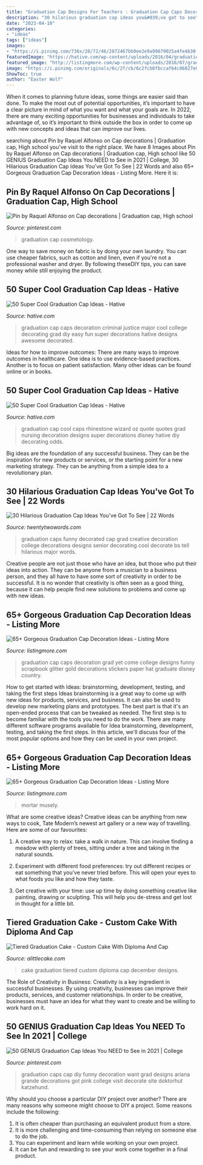 ```yaml
---
title: "Graduation Cap Designs For Teachers : Graduation Cap Caps Decoration Grad Yet Come College Designs Funny Scrapbook Glitter Gold Decorations Stickers Paper Hat Graduate Disney Country"
description: "30 hilarious graduation cap ideas you&#039;ve got to see"
date: "2023-04-10"
categories:
- "ideas"
tags: ["ideas"]
images:
- "https://i.pinimg.com/736x/28/72/46/2872467bb0ee2e9a99679025a4fe4b30.jpg"
featuredImage: "https://hative.com/wp-content/uploads/2016/04/graduation-caps/34-super-cool-graduation-cap-ideas.jpg"
featured_image: "http://listingmore.com/wp-content/uploads/2016/07/graduation-cap-decoration/29-graduation-cap-decoration-ideas.jpg"
image: "https://i.pinimg.com/originals/6c/2f/cb/6c2fcb0fbccaf64c86827e0f8d8053e7.jpg"
ShowToc: true
author: "Easter Wolf"
---
```



When it comes to planning future ideas, some things are easier said than done. To make the most out of potential opportunities, it’s important to have a clear picture in mind of what you want and what your goals are. In 2022, there are many exciting opportunities for businesses and individuals to take advantage of, so it’s important to think outside the box in order to come up with new concepts and ideas that can improve our lives.

	

		
searching about Pin by Raquel Alfonso on Cap decorations | Graduation cap, High school you've visit to the right place. We have 8 Images about Pin by Raquel Alfonso on Cap decorations | Graduation cap, High school like 50 GENIUS Graduation Cap Ideas You NEED to See in 2021 | College, 30 Hilarious Graduation Cap Ideas You&#039;ve Got To See | 22 Words and also 65+ Gorgeous Graduation Cap Decoration Ideas - Listing More. Here it is:
		
    
## Pin By Raquel Alfonso On Cap Decorations | Graduation Cap, High School

<img loading=lazy src="https://i.pinimg.com/736x/28/72/46/2872467bb0ee2e9a99679025a4fe4b30.jpg" onerror="this.onerror=null;this.src='https://tse1.mm.bing.net/th?id=OIP.AjW4xvLuzj8RiCMXKQNG4AHaJ3&amp;pid=15.1';" alt="Pin by Raquel Alfonso on Cap decorations | Graduation cap, High school">

_Source: pinterest.com_

>graduation cap cosmetology. 

	

One way to save money on fabric is by doing your own laundry. You can use cheaper fabrics, such as cotton and linen, even if you're not a professional washer and dryer. By following theseDIY tips, you can save money while still enjoying the product.

    
## 50 Super Cool Graduation Cap Ideas - Hative

<img loading=lazy src="https://hative.com/wp-content/uploads/2016/04/graduation-caps/41-super-cool-graduation-cap-ideas.jpg" onerror="this.onerror=null;this.src='https://tse1.mm.bing.net/th?id=OIP.QstYom7PbX1hteAdxmhTuQHaJ4&amp;pid=15.1';" alt="50 Super Cool Graduation Cap Ideas - Hative">

_Source: hative.com_

>graduation cap caps decoration criminal justice major cool college decorating grad diy easy fun super decorations hative designs awesome decorated. 

	

Ideas for how to improve outcomes:
There are many ways to improve outcomes in healthcare. One idea is to use evidence-based practices. Another is to focus on patient satisfaction. Many other ideas can be found online or in books.

    
## 50 Super Cool Graduation Cap Ideas - Hative

<img loading=lazy src="https://hative.com/wp-content/uploads/2016/04/graduation-caps/34-super-cool-graduation-cap-ideas.jpg" onerror="this.onerror=null;this.src='https://tse3.mm.bing.net/th?id=OIP.1zRW9bOs0xOOQuJXh4h39gHaNK&amp;pid=15.1';" alt="50 Super Cool Graduation Cap Ideas - Hative">

_Source: hative.com_

>graduation cap cool caps rhinestone wizard oz quote quotes grad nursing decoration designs super decorations disney hative diy decorating odds. 

	

Big ideas are the foundation of any successful business. They can be the inspiration for new products or services, or the starting point for a new marketing strategy. They can be anything from a simple idea to a revolutionary plan.

    
## 30 Hilarious Graduation Cap Ideas You&#039;ve Got To See | 22 Words

<img loading=lazy src="http://static.twentytwowords.com/wp-content/uploads/bs.jpg" onerror="this.onerror=null;this.src='https://tse3.mm.bing.net/th?id=OIP.oO8tf7KwcW-UP03-jw583gHaJ3&amp;pid=15.1';" alt="30 Hilarious Graduation Cap Ideas You&#039;ve Got To See | 22 Words">

_Source: twentytwowords.com_

>graduation caps funny decorated cap grad creative decoration college decorations designs senior decorating cool decorate bs tell hilarious major words. 

	

Creative people are not just those who have an idea, but those who put their ideas into action. They can be anyone from a musician to a business person, and they all have to have some sort of creativity in order to be successful. It is no wonder that creativity is often seen as a good thing, because it can help people find new solutions to problems and come up with new ideas.

    
## 65+ Gorgeous Graduation Cap Decoration Ideas - Listing More

<img loading=lazy src="http://listingmore.com/wp-content/uploads/2016/07/graduation-cap-decoration/46-graduation-cap-decoration-ideas.jpg" onerror="this.onerror=null;this.src='https://tse1.mm.bing.net/th?id=OIP.HFdAX_Eg8ytGdEJtFHuyCAHaJ4&amp;pid=15.1';" alt="65+ Gorgeous Graduation Cap Decoration Ideas - Listing More">

_Source: listingmore.com_

>graduation cap caps decoration grad yet come college designs funny scrapbook glitter gold decorations stickers paper hat graduate disney country. 

	

How to get started with Ideas: brainstorming, development, testing, and taking the first steps
Ideas brainstorming is a great way to come up with new ideas for products, services, and business. It can also be used to develop new marketing plans and prototypes. The best part is that it's an open-ended process that can be tweaked as needed. The first step is to become familiar with the tools you need to do the work. There are many different software programs available for Idea brainstorming, development, testing, and taking the first steps. In this article, we'll discuss four of the most popular options and how they can be used in your own project.

    
## 65+ Gorgeous Graduation Cap Decoration Ideas - Listing More

<img loading=lazy src="http://listingmore.com/wp-content/uploads/2016/07/graduation-cap-decoration/29-graduation-cap-decoration-ideas.jpg" onerror="this.onerror=null;this.src='https://tse3.mm.bing.net/th?id=OIP.JvpzZgSLjP7zyDM3I24hCAHaJ4&amp;pid=15.1';" alt="65+ Gorgeous Graduation Cap Decoration Ideas - Listing More">

_Source: listingmore.com_

>mortar musely. 

	

What are some creative ideas?
Creative ideas can be anything from new ways to cook, Tate Modern’s newest art gallery or a new way of travelling. Here are some of our favourites:
1. A creative way to relax: take a walk in nature. This can involve finding a meadow with plenty of trees, sitting under a tree and taking in the natural sounds.

2. Experiment with different food preferences: try out different recipes or eat something that you’ve never tried before. This will open your eyes to what foods you like and how they taste.

3. Get creative with your time: use up time by doing something creative like painting, drawing or sculpting. This will help you de-stress and get lost in thought for a little bit.

    
## Tiered Graduation Cake - Custom Cake With Diploma And Cap

<img loading=lazy src="https://alittlecake.com/wp-content/uploads/2018/12/Tiered-Graduation-Cake-.jpg" onerror="this.onerror=null;this.src='https://tse1.mm.bing.net/th?id=OIP.0BpRjoEmo8YX-Gqu8jaIOAHaKE&amp;pid=15.1';" alt="Tiered Graduation Cake - Custom Cake With Diploma And Cap">

_Source: alittlecake.com_

>cake graduation tiered custom diploma cap december designs. 

	

The Role of Creativity in Business:
Creativity is a key ingredient in successful businesses. By using creativity, businesses can improve their products, services, and customer relationships. In order to be creative, businesses must have an idea for what they want to create and be willing to work hard on it.

    
## 50 GENIUS Graduation Cap Ideas You NEED To See In 2021 | College

<img loading=lazy src="https://i.pinimg.com/originals/6c/2f/cb/6c2fcb0fbccaf64c86827e0f8d8053e7.jpg" onerror="this.onerror=null;this.src='https://tse2.mm.bing.net/th?id=OIP.G1gsF8twatAvAbZ0cXy3lgHaJ4&amp;pid=15.1';" alt="50 GENIUS Graduation Cap Ideas You NEED to See in 2021 | College">

_Source: pinterest.com_

>graduation caps cap diy funny decoration want grad designs ariana grande decorations got pink college visit decorate site doktorhut katzehund. 

	

Why should you choose a particular DIY project over another?
There are many reasons why someone might choose to DIY a project. Some reasons include the following: 
1) It is often cheaper than purchasing an equivalent product from a store.
2) It is more challenging and time-consuming than relying on someone else to do the job.
3) You can experiment and learn while working on your own project.
4) It can be fun and rewarding to see your work come together in a final product.


